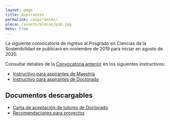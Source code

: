 ```yaml
---
layout: page
title: Aspirantes
permalink: /aspirantes/
pleca: /assets/plecas/p16.jpg
menu: true
---
```


La siguiente convocatoria de ingreso al Posgrado en Ciencias de la Sostenibilidad se publicará en noviembre de 2019 para iniciar en agosto de 2020.

Consultar detalles de la [Convocatoria anterior](/assets/docs/convocatoria_2020-1_suplemento_12-11-18.pdf) en los siguientes instructivos:

 - [Instructivo para aspirantes de Maestría](/assets/docs/instructivo-maestria.pdf)
 - [Instructivo para aspirantes de Doctorado](/assets/docs/instructivo-doctorado.pdf)


## Documentos descargables

 - [Carta de aceptación de tutores de Doctorado](/assets/formatos/aspirantes/formato_carta_aceptacion_tutor_doctorado.doc)
 - [Recomendaciones para proyectos](/assets/docs/recomendaciones_proyectos_pcs.pdf)
